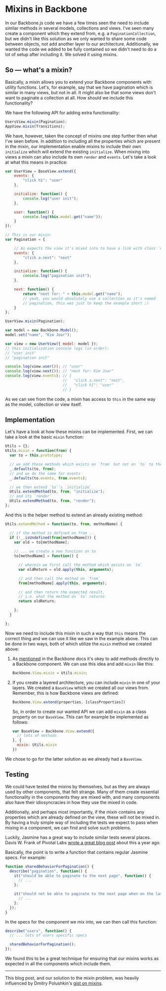 Mixins in Backbone
==================

In our Backbone.js code we have a few times seen the need to include
similar methods in several models, collections and views. I've seen many
create a component which they extend from, e.g. a
`PaginationCollection`, but we didn't like this solution as we only
wanted to share some code between objects, not add another layer to our
architecture. Additionally, we wanted the code we added to be fully
contained so we didn't need to do a lot of setup after including it. We
solved it using mixins.

So — what's a mixin?
--------------------

Basically, a mixin allows you to extend your Backbone components with
utility functions. Let's, for example, say that we have pagination which
is similar in many views, but not in all. It might also be that some
views don't want to paginate a collection at all. How should we include
this functionality?

We have the following API for adding extra functionality:

```javascript
UsersView.mixin(Pagination);
AppView.mixin(Transitions);
```

We have, however, taken the concept of mixins one step further then what
I've seen before. In addition to including all the properties which are
present in the mixin, our implementation enable mixins to include their
own `initialize` which will extend the existing `initialize`. When
mixing into views a mixin can also include its own `render` and
`events`. Let's take a look at what this means in practice:

```javascript
var UserView = BaseView.extend({
    events: {
        "click h1": "user"
    },

    initialize: function() {
        console.log("user init");
    },

    user: function() {
        console.log(this.model.get("name"));
    }
});

// This is our mixin:
var Pagination = {

    // As expects the view it's mixed into to have a link with class `next`
    events: {
        "click a.next": "next"
    },

    initialize: function() {
        console.log("pagination init");
    },

    next: function() {
        return "next for: " + this.model.get("name");
        // yeah, you would absolutely use a collection as it's named
        // pagination, this was just to keep the example short ;)
    }
};

UserView.mixin(Pagination);

var model = new Backbone.Model();
model.set("name", "Kim Joar");

var view = new UserView({ model: model });
// this initialization console logs (in order):
// "user init"
// "pagination init"

console.log(view.user()); // "user"
console.log(view.next()); // "next for: Kim Joar"
console.log(view.events); // {
                          //   "click a.next": "next",
                          //   "click h1": "user"
                          // }
```

As we can see from the code, a mixin has access to `this` in the same
way as the model, collection or view itself.

Implementation
--------------

Let's have a look at how these mixins can be implemented. First, we can
take a look at the basic `mixin` function:

```javascript
Utils = {};
Utils.mixin = function(from) {
  var to = this.prototype;

  // we add those methods which exists on `from` but not on `to` to the latter
  _.defaults(to, from);
  // and we do the same for events
  _.defaults(to.events, from.events);

  // we then extend `to`'s `initialize`
  Utils.extendMethod(to, from, "initialize");
  // and its `render`
  Utils.extendMethod(to, from, "render");
};
```

And this is the helper method to extend an already existing method:

```javascript
Utils.extendMethod = function(to, from, methodName) {

  // if the method is defined on from ...
  if (!_.isUndefined(from[methodName])) {
    var old = to[methodName];
    
    // ... we create a new function on to
    to[methodName] = function() {

      // wherein we first call the method which exists on `to`
      var oldReturn = old.apply(this, arguments);

      // and then call the method on `from`
      from[methodName].apply(this, arguments);

      // and then return the expected result,
      // i.e. what the method on `to` returns
      return oldReturn;

    };
  }

};
```

Now we need to include this mixin in such a way that `this` means the
correct thing and we can use it like we saw in the example above. This
can be done in two ways, both of which utilize the `mixin` method we
created above:

1. As [mentioned](http://documentcloud.github.com/backbone/#FAQ-extending)
   in the Backbone docs it's okey to add methods directly to a Backbone
   component. We can use this idea and add `mixin` like this:

   ```javascript
   Backbone.View.mixin = Utils.mixin;
   ```
2. If you create a layered architecture, you can include `mixin` in one
   of your layers. We created a `BaseView` which we created all our
   views from. Remember, this is how Backbone views are defined:

   ```javascript
   Backbone.View.extend(properties, [classProperties])
   ```

   So, in order to create our wanted API we can add `mixin` as a class
   property on our `BaseView`. This can for example be implemented as
   follows:

   ```javascript
   var BaseView = Backbone.View.extend({
     // lots of methods
   }, {
     mixin: Utils.mixin
   })
   ```

We chose to go for the latter solution as we already had a `BaseView`.

Testing
-------

We could have tested the mixins by themselves, but as they are always
used by other components, that felt strange. Many of them create
essential functionality in the components they are mixed with, and many
components also have their idiosyncracies in how they use the mixed in
code.

Additionally, and perhaps most importantly, if the mixin contains any
properties which are already defined on the view, these will not be
mixed in. By having a truly simple way of including the tests we expect
to pass when mixing in a component, we can find and solve such problems.

Luckily, Jasmine has a great way to include similar tests several
places. Davis W. Frank of Pivotal Labs [wrote a great blog
post](http://pivotallabs.com/users/dwfrank/blog/articles/1720-drying-up-jasmine-specs-with-shared-behavior)
about this a year ago.

Basically, the point is to write a function that contains regular
Jasmine specs. For example:

```javascript
function sharedBehaviorForPagination() {
  describe("pagination", function() {
    it("should be able to paginate to the next page", function() {
      // ...
    };

    it("should not be able to paginate to the next page when on the last page", function() {
      // ...
    };
  });
}
```

In the specs for the component we mix into, we can then call this
function:

```javascript
describe("users", function() {
  // ... lots of users specific specs

  sharedBehaviorForPagination();
});
```

We found this to be a great technique for ensuring that our mixins works
as expected in all the components which include them.

---

This blog post, and our solution to the mixin problem, was heavily
influenced by Dmitry Polushkin's [gist on
mixins](https://gist.github.com/1256695).
